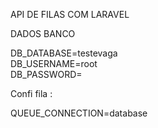 API DE FILAS COM LARAVEL

DADOS BANCO <BR />

DB_DATABASE=testevaga <BR />
DB_USERNAME=root <BR />
DB_PASSWORD= <BR />

Confi fila : 

QUEUE_CONNECTION=database
